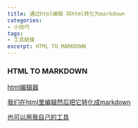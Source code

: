 ```yaml
---
title: 通过html编辑 将html转化为markdown
categories:
- 小技巧
tags:
- 工具链接
excerpt: HTML TO MARKDOWN
---
```

### HTML TO MARKDOWN
[html编辑器](https://uutool.cn/ckeditor4/ "html editor")

[我们在html里编辑然后把它转化成markdown](https://www.ivtool.com/html-to-markdown/ "html to markdown")

[也可以用我自己的工具](../../../../../../html/tools.html)